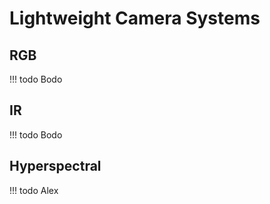 # Lightweight Camera Systems

## RGB

!!! todo
    Bodo

## IR

!!! todo
    Bodo


## Hyperspectral

!!! todo
    Alex
